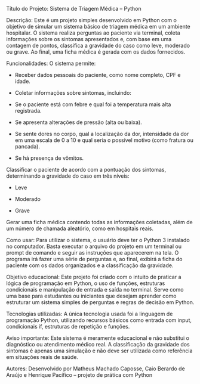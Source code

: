 Título do Projeto: Sistema de Triagem Médica – Python

Descrição:
Este é um projeto simples desenvolvido em Python com o objetivo de simular um sistema básico de triagem médica em um ambiente hospitalar. O sistema realiza perguntas ao paciente via terminal, coleta informações sobre os sintomas apresentados e, com base em uma contagem de pontos, classifica a gravidade do caso como leve, moderado ou grave. Ao final, uma ficha médica é gerada com os dados fornecidos.

Funcionalidades:
O sistema permite:

- Receber dados pessoais do paciente, como nome completo, CPF e idade.

- Coletar informações sobre sintomas, incluindo:

- Se o paciente está com febre e qual foi a temperatura mais alta registrada.

- Se apresenta alterações de pressão (alta ou baixa).

- Se sente dores no corpo, qual a localização da dor, intensidade da dor em uma escala de 0 a 10 e qual seria o possível motivo (como fratura ou pancada).

- Se há presença de vômitos.

Classificar o paciente de acordo com a pontuação dos sintomas, determinando a gravidade do caso em três níveis:

- Leve

- Moderado

- Grave

Gerar uma ficha médica contendo todas as informações coletadas, além de um número de chamada aleatório, como em hospitais reais.

Como usar:
Para utilizar o sistema, o usuário deve ter o Python 3 instalado no computador. Basta executar o arquivo do projeto em um terminal ou prompt de comando e seguir as instruções que aparecerem na tela. O programa irá fazer uma série de perguntas e, ao final, exibirá a ficha do paciente com os dados organizados e a classificação da gravidade.

Objetivo educacional:
Este projeto foi criado com o intuito de praticar a lógica de programação em Python, o uso de funções, estruturas condicionais e manipulação de entrada e saída no terminal. Serve como uma base para estudantes ou iniciantes que desejam aprender como estruturar um sistema simples de perguntas e regras de decisão em Python.

Tecnologias utilizadas:
A única tecnologia usada foi a linguagem de programação Python, utilizando recursos básicos como entrada com input, condicionais if, estruturas de repetição e funções.

Aviso importante:
Este sistema é meramente educacional e não substitui o diagnóstico ou atendimento médico real. A classificação da gravidade dos sintomas é apenas uma simulação e não deve ser utilizada como referência em situações reais de saúde.

Autores: 
Desenvolvido por Matheus Machado Caposse, Caio Berardo de Araújo e Henrique Pacífico – projeto de prática com Python

